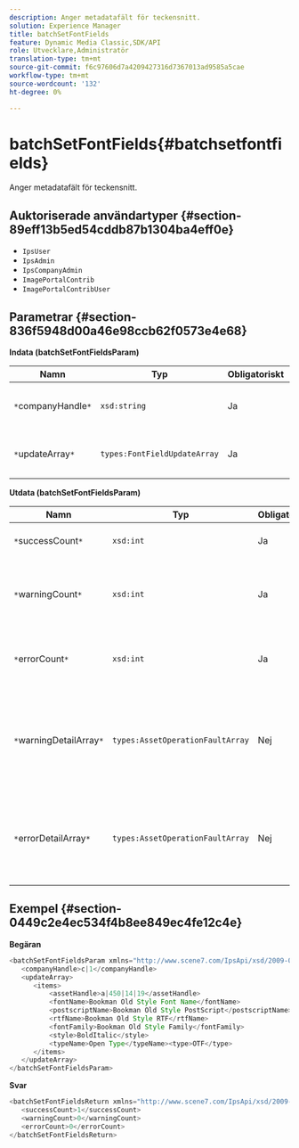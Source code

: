 ```yaml
---
description: Anger metadatafält för teckensnitt.
solution: Experience Manager
title: batchSetFontFields
feature: Dynamic Media Classic,SDK/API
role: Utvecklare,Administratör
translation-type: tm+mt
source-git-commit: f6c97606d7a4209427316d7367013ad9585a5cae
workflow-type: tm+mt
source-wordcount: '132'
ht-degree: 0%

---
```



# batchSetFontFields{#batchsetfontfields}

Anger metadatafält för teckensnitt.

## Auktoriserade användartyper {#section-89eff13b5ed54cddb87b1304ba4eff0e}

* `IpsUser`
* `IpsAdmin`
* `IpsCompanyAdmin`
* `ImagePortalContrib`
* `ImagePortalContribUser`

## Parametrar {#section-836f5948d00a46e98ccb62f0573e4e68}

**Indata (batchSetFontFieldsParam)**

| Namn | Typ | Obligatoriskt | Beskrivning |
|---|---|---|---|
| `*`companyHandle`*` | `xsd:string` | Ja | Hantera till företaget som innehåller teckensnitten. |
| `*`updateArray`*` | `types:FontFieldUpdateArray` | Ja | Matris med uppdateringar av teckensnittsfält. |

**Utdata (batchSetFontFieldsParam)**

| Namn | Typ | Obligatoriskt | Beskrivning |
|---|---|---|---|
| `*`successCount`*` | `xsd:int` | Ja | Antalet korrekt angivna teckensnittsfält. |
| `*`warningCount`*` | `xsd:int` | Ja | Antal varningar som genererades när åtgärden försökte ange teckensnittsfält. |
| `*`errorCount`*` | `xsd:int` | Ja | Antal fel som genererades när åtgärden försökte ange teckensnittsfält. |
| `*`warningDetailArray`*` | `types:AssetOperationFaultArray` | Nej | Arrayen med information som är associerad med resurserna som genererade varningar när åtgärden försökte tillämpa uppdateringarna. |
| `*`errorDetailArray`*` | `types:AssetOperationFaultArray` | Nej | Arrayen med information som är associerad med resurserna som genererade fel när åtgärden försökte tillämpa uppdateringarna. |

## Exempel {#section-0449c2e4ec534f4b8ee849ec4fe12c4e}

**Begäran**

```java
<batchSetFontFieldsParam xmlns="http://www.scene7.com/IpsApi/xsd/2009-07-31">
   <companyHandle>c|1</companyHandle>
   <updateArray>
      <items>
          <assetHandle>a|450|14|19</assetHandle>
          <fontName>Bookman Old Style Font Name</fontName>
          <postscriptName>Bookman Old Style PostScript</postscriptName>
          <rtfName>Bookman Old Style RTF</rtfName>
          <fontFamily>Bookman Old Style Family</fontFamily>
          <style>BoldItalic</style>
          <typeName>Open Type</typeName><type>OTF</type>
      </items>
   </updateArray>
</batchSetFontFieldsParam>
```

**Svar**

```java
<batchSetFontFieldsReturn xmlns="http://www.scene7.com/IpsApi/xsd/2009-07-31">
   <successCount>1</successCount>
   <warningCount>0</warningCount>
   <errorCount>0</errorCount>
</batchSetFontFieldsReturn>
```

